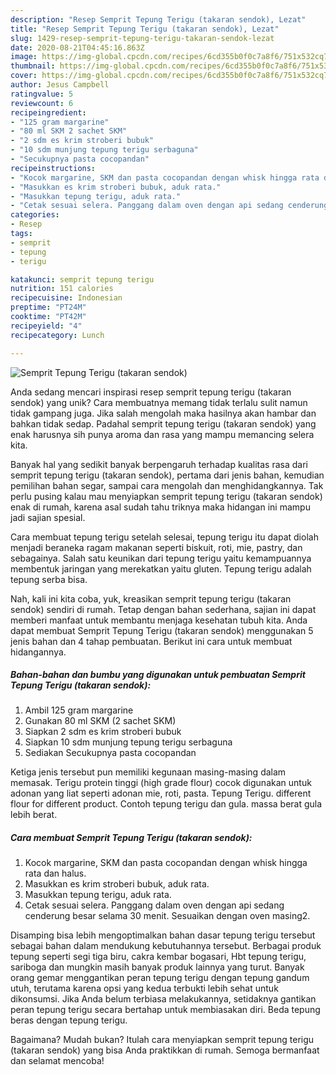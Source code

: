 ```yaml
---
description: "Resep Semprit Tepung Terigu (takaran sendok), Lezat"
title: "Resep Semprit Tepung Terigu (takaran sendok), Lezat"
slug: 1429-resep-semprit-tepung-terigu-takaran-sendok-lezat
date: 2020-08-21T04:45:16.863Z
image: https://img-global.cpcdn.com/recipes/6cd355b0f0c7a8f6/751x532cq70/semprit-tepung-terigu-takaran-sendok-foto-resep-utama.jpg
thumbnail: https://img-global.cpcdn.com/recipes/6cd355b0f0c7a8f6/751x532cq70/semprit-tepung-terigu-takaran-sendok-foto-resep-utama.jpg
cover: https://img-global.cpcdn.com/recipes/6cd355b0f0c7a8f6/751x532cq70/semprit-tepung-terigu-takaran-sendok-foto-resep-utama.jpg
author: Jesus Campbell
ratingvalue: 5
reviewcount: 6
recipeingredient:
- "125 gram margarine"
- "80 ml SKM 2 sachet SKM"
- "2 sdm es krim stroberi bubuk"
- "10 sdm munjung tepung terigu serbaguna"
- "Secukupnya pasta cocopandan"
recipeinstructions:
- "Kocok margarine, SKM dan pasta cocopandan dengan whisk hingga rata dan halus."
- "Masukkan es krim stroberi bubuk, aduk rata."
- "Masukkan tepung terigu, aduk rata."
- "Cetak sesuai selera. Panggang dalam oven dengan api sedang cenderung besar selama 30 menit. Sesuaikan dengan oven masing2."
categories:
- Resep
tags:
- semprit
- tepung
- terigu

katakunci: semprit tepung terigu 
nutrition: 151 calories
recipecuisine: Indonesian
preptime: "PT24M"
cooktime: "PT42M"
recipeyield: "4"
recipecategory: Lunch

---
```



![Semprit Tepung Terigu (takaran sendok)](https://img-global.cpcdn.com/recipes/6cd355b0f0c7a8f6/751x532cq70/semprit-tepung-terigu-takaran-sendok-foto-resep-utama.jpg)

Anda sedang mencari inspirasi resep semprit tepung terigu (takaran sendok) yang unik? Cara membuatnya memang tidak terlalu sulit namun tidak gampang juga. Jika salah mengolah maka hasilnya akan hambar dan bahkan tidak sedap. Padahal semprit tepung terigu (takaran sendok) yang enak harusnya sih punya aroma dan rasa yang mampu memancing selera kita.

Banyak hal yang sedikit banyak berpengaruh terhadap kualitas rasa dari semprit tepung terigu (takaran sendok), pertama dari jenis bahan, kemudian pemilihan bahan segar, sampai cara mengolah dan menghidangkannya. Tak perlu pusing kalau mau menyiapkan semprit tepung terigu (takaran sendok) enak di rumah, karena asal sudah tahu triknya maka hidangan ini mampu jadi sajian spesial.

Cara membuat tepung terigu setelah selesai, tepung terigu itu dapat diolah menjadi beraneka ragam makanan seperti biskuit, roti, mie, pastry, dan sebagainya. Salah satu keunikan dari tepung terigu yaitu kemampuannya membentuk jaringan yang merekatkan yaitu gluten. Tepung terigu adalah tepung serba bisa.


Nah, kali ini kita coba, yuk, kreasikan semprit tepung terigu (takaran sendok) sendiri di rumah. Tetap dengan bahan sederhana, sajian ini dapat memberi manfaat untuk membantu menjaga kesehatan tubuh kita. Anda dapat membuat Semprit Tepung Terigu (takaran sendok) menggunakan 5 jenis bahan dan 4 tahap pembuatan. Berikut ini cara untuk membuat hidangannya.

<!--inarticleads1-->

##### Bahan-bahan dan bumbu yang digunakan untuk pembuatan Semprit Tepung Terigu (takaran sendok):

1. Ambil 125 gram margarine
1. Gunakan 80 ml SKM (2 sachet SKM)
1. Siapkan 2 sdm es krim stroberi bubuk
1. Siapkan 10 sdm munjung tepung terigu serbaguna
1. Sediakan Secukupnya pasta cocopandan


Ketiga jenis tersebut pun memiliki kegunaan masing-masing dalam memasak. Terigu protein tinggi (high grade flour) cocok digunakan untuk adonan yang liat seperti adonan mie, roti, pasta. Tepung Terigu. different flour for different product. Contoh tepung terigu dan gula. massa berat gula lebih berat. 

<!--inarticleads2-->

##### Cara membuat Semprit Tepung Terigu (takaran sendok):

1. Kocok margarine, SKM dan pasta cocopandan dengan whisk hingga rata dan halus.
1. Masukkan es krim stroberi bubuk, aduk rata.
1. Masukkan tepung terigu, aduk rata.
1. Cetak sesuai selera. Panggang dalam oven dengan api sedang cenderung besar selama 30 menit. Sesuaikan dengan oven masing2.


Disamping bisa lebih mengoptimalkan bahan dasar tepung terigu tersebut sebagai bahan dalam mendukung kebutuhannya tersebut. Berbagai produk tepung seperti segi tiga biru, cakra kembar bogasari, Hbt tepung terigu, sariboga dan mungkin masih banyak produk lainnya yang turut. Banyak orang gemar menggantikan peran tepung terigu dengan tepung gandum utuh, terutama karena opsi yang kedua terbukti lebih sehat untuk dikonsumsi. Jika Anda belum terbiasa melakukannya, setidaknya gantikan peran tepung terigu secara bertahap untuk membiasakan diri. Beda tepung beras dengan tepung terigu. 

Bagaimana? Mudah bukan? Itulah cara menyiapkan semprit tepung terigu (takaran sendok) yang bisa Anda praktikkan di rumah. Semoga bermanfaat dan selamat mencoba!
